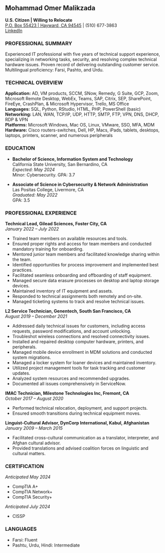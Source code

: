 ## Mohammad Omer Malikzada
**U.S. Citizen | Willing to Relocate**  
[P.O. Box 55423 | Hayward, CA 94545](mailto:mmalikzada@outlook.com) | (510) 677-3863  
[LinkedIn](linkedin.com/in/omer-m-16aa0a66)

### PROFESSIONAL SUMMARY
Experienced IT professional with five years of technical support experience, specializing in networking tasks, security, and resolving complex technical hardware issues. Proven record of delivering outstanding customer service. Multilingual proficiency: Farsi, Pashto, and Urdu.

### TECHNICAL OVERVIEW
**Application:** AD, VM products, SCCM, SNow, Remedy, G Suite, GCP, Zoom, Microsoft Remote Desktop, WebEx, Teams, SAP, Citrix, SEP, SharePoint, FireEye, CrashPlan, & Microsoft Hypervisor, Trello, MS Office  
**Languages:** SQL, Python, RStudio, HTML, PHP, PowerShell (basic)  
**Networking:** LAN, WAN, TCP/IP, UDP, HTTP, SMTP, FTP, VPN, DNS, DHCP, RDP & VPN  
**Platforms:** Microsoft Windows, Mac OS, Linux, VMware, SSO, MFA, MDM  
**Hardware:** Cisco routers-switches, Dell, HP, Macs, iPads, tablets, desktops, laptops, printers, scanner, and numerous peripherals

### EDUCATION
- **Bachelor of Science, Information System and Technology**  
  California State University, San Bernardino, CA  
  *Expected: May 2024*  
  Minor: Cybersecurity. GPA: 3.7

- **Associate of Science in Cybersecurity & Network Administration**  
  Las Positas College, Livermore, CA  
  *Graduated: May 2022*  
  GPA: 3.5

### PROFESSIONAL EXPERIENCE

**Technical Lead, Gilead Sciences, Foster City, CA**  
*January 2022 – July 2022*
- Trained team members on available resources and tools.
- Ensured proper rights and access for team members and conducted mandatory training for onboarding.
- Mentored junior team members and facilitated knowledge sharing within the team.
- Identified opportunities for process improvement and implemented best practices.
- Facilitated seamless onboarding and offboarding of staff equipment.
- Managed secure data erasure processes on desktop and laptop storage devices.
- Maintained inventory of IT equipment and assets.
- Responded to technical assignments both remotely and on-site.
- Managed ticketing systems to track and resolve technical issues.

**L2 Service Technician, Genentech, South San Francisco, CA**  
*August 2019 – December 2021*
- Addressed daily technical issues for customers, including access requests, password modifications, and account unlocking.
- Troubleshot wireless connections and resolved connectivity issues.
- Installed and repaired desktop computer hardware, printers, and peripherals.
- Managed mobile device enrollment in MDM solutions and conducted system migrations.
- Managed a locker system for loaner devices and maintained inventory.
- Utilized project management tools for task tracking and customer updates.
- Analyzed system resources and recommended upgrades.
- Documented all issues comprehensively in ServiceNow.

**IMAC Technician, Milestone Technologies Inc, Fremont, CA**  
*October 2017 – August 2020*
- Performed technical relocation, deployment, and support projects.
- Ensured smooth transitions during technical equipment moves.

**Linguist-Cultural Advisor, DynCorp International, Kabul, Afghanistan**  
*January 2009 – March 2015*
- Facilitated cross-cultural communication as a translator, interpreter, and Afghan cultural advisor.
- Provided translations and advised coalition forces on linguistic and cultural matters.

### CERTIFICATION  
*Anticipated May 2024*
- CompTIA A+
- CompTIA Network+
- CompTIA Security+

*Anticipated July 2024*
- CISSP 

### LANGUAGES
- Farsi: Fluent
- Pashtu, Urdu, Hindi: Intermediate
